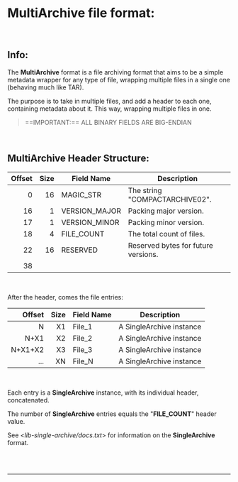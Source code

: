 # MultiArchive file format:

<br>

## Info:

The **MultiArchive** format is a file archiving format that aims to be a simple
metadata wrapper for any type of file, wrapping multiple files in a single one
(behaving much like TAR).

The purpose is to take in multiple files, and add a header to each one,
containing metadata about it. This way, wrapping multiple files in one.

> ==IMPORTANT:==
> ALL BINARY FIELDS ARE BIG-ENDIAN

<br>

## MultiArchive Header Structure:

| Offset | Size | Field Name    | Description                         |
| -----: | ---: | ------------- | ----------------------------------- |
|      0 |   16 | MAGIC_STR     | The string "COMPACTARCHIVE02".      |
|     16 |    1 | VERSION_MAJOR | Packing major version.              |
|     17 |    1 | VERSION_MINOR | Packing minor version.              |
|     18 |    4 | FILE_COUNT    | The total count of files.           |
|     22 |   16 | RESERVED      | Reserved bytes for future versions. |
|     38 |      |               |                                     |

<br>

After the header, comes the file entries:

|  Offset | Size | Field Name | Description              |
| ------: | ---: | ---------- | ------------------------ |
|       N |   X1 | File_1     | A SingleArchive instance |
|    N+X1 |   X2 | File_2     | A SingleArchive instance |
| N+X1+X2 |   X3 | File_3     | A SingleArchive instance |
|     ... |   XN | File_N     | A SingleArchive instance |

<br>

Each entry is a **SingleArchive** instance, with its individual header, concatenated.

The number of **SingleArchive** entries equals the "**FILE_COUNT**" header value.

See <_lib-single-archive/docs.txt_> for information on the **SingleArchive** format.

<br>
<br>

---
